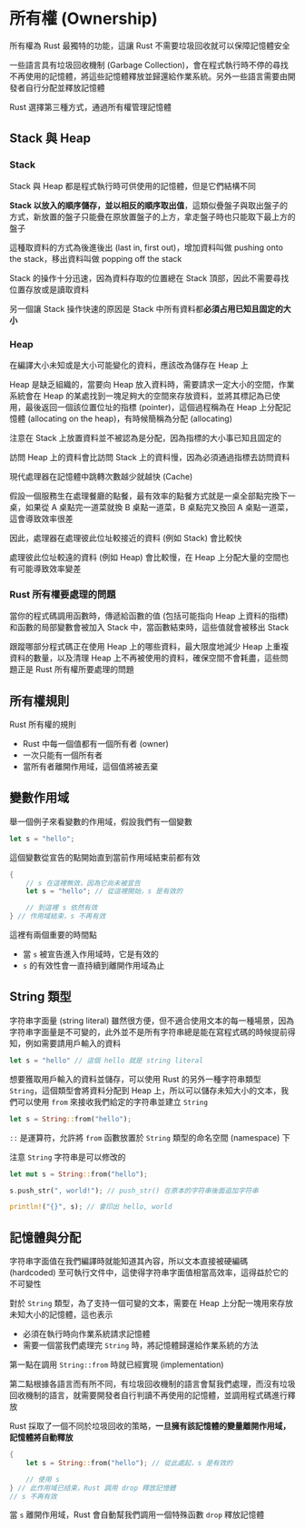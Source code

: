 # 所有權 (Ownership)

所有權為 Rust 最獨特的功能，這讓 Rust 不需要垃圾回收就可以保障記憶體安全

一些語言具有垃圾回收機制 (Garbage Collection)，會在程式執行時不停的尋找不再使用的記憶體，將這些記憶體釋放並歸還給作業系統。另外一些語言需要由開發者自行分配並釋放記憶體

Rust 選擇第三種方式，通過所有權管理記憶體

## Stack 與 Heap

### Stack

Stack 與 Heap 都是程式執行時可供使用的記憶體，但是它們結構不同

**Stack 以放入的順序儲存，並以相反的順序取出值**，這類似疊盤子與取出盤子的方式，新放置的盤子只能疊在原放置盤子的上方，拿走盤子時也只能取下最上方的盤子

這種取資料的方式為後進後出 (last in, first out)，增加資料叫做 pushing onto the stack，移出資料叫做 popping off the stack

Stack 的操作十分迅速，因為資料存取的位置總在 Stack 頂部，因此不需要尋找位置存放或是讀取資料

另一個讓 Stack 操作快速的原因是 Stack 中所有資料都**必須占用已知且固定的大小**

### Heap

在編譯大小未知或是大小可能變化的資料，應該改為儲存在 Heap 上

Heap 是缺乏組織的，當要向 Heap 放入資料時，需要請求一定大小的空間，作業系統會在 Heap 的某處找到一塊足夠大的空間來存放資料，並將其標記為已使用，最後返回一個該位置位址的指標 (pointer)，這個過程稱為在 Heap 上分配記憶體 (allocating on the heap)，有時候簡稱為分配 (allocating)

注意在 Stack 上放置資料並不被認為是分配，因為指標的大小事已知且固定的

訪問 Heap 上的資料會比訪問 Stack 上的資料慢，因為必須通過指標去訪問資料

現代處理器在記憶體中跳轉次數越少就越快 (Cache)

假設一個服務生在處理餐廳的點餐，最有效率的點餐方式就是一桌全部點完換下一桌，如果從 A 桌點完一道菜就換 B 桌點一道菜，B 桌點完又換回 A 桌點一道菜，這會導致效率很差

因此，處理器在處理彼此位址較接近的資料 (例如 Stack) 會比較快

處理彼此位址較遠的資料 (例如 Heap) 會比較慢，在 Heap 上分配大量的空間也有可能導致效率變差

### Rust 所有權要處理的問題

當你的程式碼調用函數時，傳遞給函數的值 (包括可能指向 Heap 上資料的指標) 和函數的局部變數會被加入 Stack 中，當函數結束時，這些值就會被移出 Stack

跟蹤哪部分程式碼正在使用 Heap 上的哪些資料，最大限度地減少 Heap 上重複資料的數量，以及清理 Heap 上不再被使用的資料，確保空間不會耗盡，這些問題正是 Rust 所有權所要處理的問題

## 所有權規則

Rust 所有權的規則

- Rust 中每一個值都有一個所有者 (owner)
- 一次只能有一個所有者
- 當所有者離開作用域，這個值將被丟棄

## 變數作用域

舉一個例子來看變數的作用域，假設我們有一個變數

```rust
let s = "hello";
```

這個變數從宣告的點開始直到當前作用域結束前都有效

```rust
{
    // s 在這裡無效，因為它尚未被宣告
    let s = "hello"; // 從這裡開始，s 是有效的

    // 到這裡 s 依然有效
} // 作用域結束，s 不再有效
```

這裡有兩個重要的時間點

- 當 `s` 被宣告進入作用域時，它是有效的
- `s` 的有效性會一直持續到離開作用域為止

## String 類型

字符串字面量 (string literal) 雖然很方便，但不適合使用文本的每一種場景，因為字符串字面量是不可變的，此外並不是所有字符串總是能在寫程式碼的時候提前得知，例如需要請用戶輸入的資料

```rust
let s = "hello" // 這個 hello 就是 string literal
```

想要獲取用戶輸入的資料並儲存，可以使用 Rust 的另外一種字符串類型 `String`，這個類型會將資料分配到 Heap 上，所以可以儲存未知大小的文本，我們可以使用 `from` 來接收我們給定的字符串並建立 `String`

```rust
let s = String::from("hello");
```

`::` 是運算符，允許將 `from` 函數放置於 `String` 類型的命名空間 (namespace) 下

注意 `String` 字符串是可以修改的

```rust
let mut s = String::from("hello");

s.push_str(", world!"); // push_str() 在原本的字符串後面追加字符串

println!("{}", s); // 會印出 hello, world
```

## 記憶體與分配

字符串字面值在我們編譯時就能知道其內容，所以文本直接被硬編碼 (hardcoded) 至可執行文件中，這使得字符串字面值相當高效率，這得益於它的不可變性

對於 `String` 類型，為了支持一個可變的文本，需要在 Heap 上分配一塊用來存放未知大小的記憶體，這也表示

- 必須在執行時向作業系統請求記憶體
- 需要一個當我們處理完 `String` 時，將記憶體歸還給作業系統的方法

第一點在調用 `String::from` 時就已經實現 (implementation)

第二點根據各語言而有所不同，有垃圾回收機制的語言會幫我們處理，而沒有垃圾回收機制的語言，就需要開發者自行判讀不再使用的記憶體，並調用程式碼進行釋放

Rust 採取了一個不同於垃圾回收的策略，**一旦擁有該記憶體的變量離開作用域，記憶體將自動釋放**

```rust
{
    let s = String::from("hello"); // 從此處起，s 是有效的

    // 使用 s
} // 此作用域已结束，Rust 調用 drop 釋放記憶體
// s 不再有效
```

當 `s` 離開作用域，Rust 會自動幫我們調用一個特殊函數 `drop` 釋放記憶體
